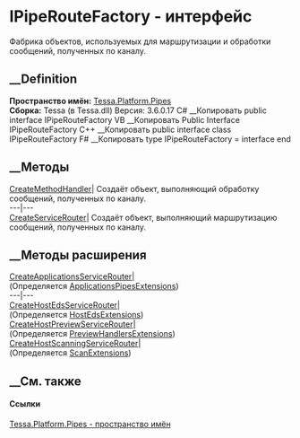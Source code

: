 # IPipeRouteFactory - интерфейс
Фабрика объектов, используемых для маршрутизации и обработки сообщений,
полученных по каналу.
## __Definition
 **Пространство имён:** [Tessa.Platform.Pipes](N_Tessa_Platform_Pipes.htm)  
 **Сборка:** Tessa (в Tessa.dll) Версия: 3.6.0.17
C# __Копировать
     public interface IPipeRouteFactory
VB __Копировать
     Public Interface IPipeRouteFactory
C++ __Копировать
     public interface class IPipeRouteFactory
F# __Копировать
     type IPipeRouteFactory = interface end
##  __Методы
[CreateMethodHandler](M_Tessa_Platform_Pipes_IPipeRouteFactory_CreateMethodHandler.htm)|
Создаёт объект, выполняющий обработку сообщений, полученных по каналу.  
---|---  
[CreateServiceRouter](M_Tessa_Platform_Pipes_IPipeRouteFactory_CreateServiceRouter.htm)|
Создаёт объект, выполняющий маршрутизацию сообщений, полученных по каналу.  
## __Методы расширения
[CreateApplicationsServiceRouter](M_Tessa_Applications_Pipes_ApplicationsPipesExtensions_CreateApplicationsServiceRouter.htm)|  
(Определяется
[ApplicationsPipesExtensions](T_Tessa_Applications_Pipes_ApplicationsPipesExtensions.htm))  
---|---  
[CreateHostEdsServiceRouter](M_Tessa_Host_EDS_HostEdsExtensions_CreateHostEdsServiceRouter.htm)|  
(Определяется [HostEdsExtensions](T_Tessa_Host_EDS_HostEdsExtensions.htm))  
[CreateHostPreviewServiceRouter](M_Tessa_PreviewHandlers_PreviewHandlersExtensions_CreateHostPreviewServiceRouter.htm)|  
(Определяется
[PreviewHandlersExtensions](T_Tessa_PreviewHandlers_PreviewHandlersExtensions.htm))  
[CreateHostScanningServiceRouter](M_Tessa_Host_ScanExtensions_CreateHostScanningServiceRouter.htm)|  
(Определяется [ScanExtensions](T_Tessa_Host_ScanExtensions.htm))  
##  __См. также
#### Ссылки
[Tessa.Platform.Pipes - пространство имён](N_Tessa_Platform_Pipes.htm)
